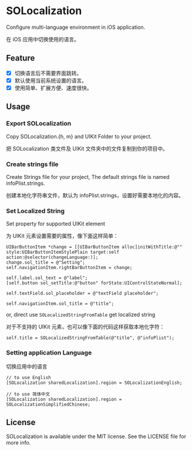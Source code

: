 # SOLocalization

Configure multi-language environment in iOS application.

在 iOS 应用中切换使用的语言。

## Feature

* [x] 切换语言后不需要界面跳转。
* [x] 默认使用当前系统设置的语言。
* [x] 使用简单、扩展方便、速度很快。

## Usage

### Export SOLocalization

Copy SOLocalization.{h, m} and UIKit Folder to your project.

把 SOLocalization 类文件及 UIKit 文件夹中的文件复制到你的项目中。

### Create strings file

Create Strings file for your project, The default strings file is named infoPlist.strings.

创建本地化字符串文件，默认为 infoPlist.strings，设置好需要本地化的内容。

### Set Localized String

Set property for supported UIKit element

为 UIKit 元素设置需要的属性，像下面这样简单：

```
UIBarButtonItem *change = [[UIBarButtonItem alloc]initWithTitle:@"" style:UIBarButtonItemStylePlain target:self action:@selector(changeLanguage:)];
change.sol_title = @"Setting";
self.navigationItem.rightBarButtonItem = change;

self.label.sol_text = @"label";
[self.button sol_setTitle:@"button" forState:UIControlStateNormal];

self.textField.sol_placeholder = @"textField placeholder";

self.navigationItem.sol_title = @"title";
```

or, direct use `SOLocalizedStringFromTable` get localized string

对于不支持的 UIKit 元素，也可以像下面的代码这样获取本地化字符：

```
self.title = SOLocalizedStringFromTable(@"title", @"infoPlist");
```

### Setting application Language

切换应用中的语言

```
// to use English
[SOLocalization sharedLocalization].region = SOLocalizationEnglish;

// to use 简体中文
[SOLocalization sharedLocalization].region = SOLocalizationSimplifiedChinese;
```

## License

SOLocalization is available under the MIT license. See the LICENSE file for more info.
